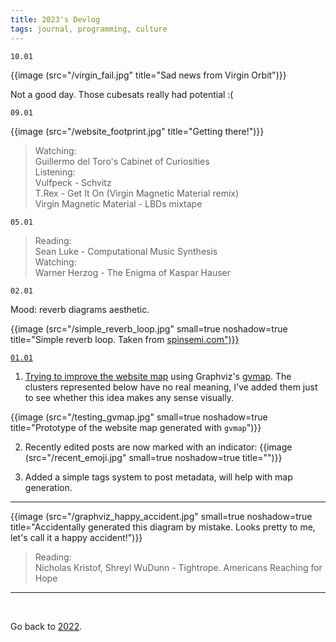```yaml
---
title: 2023's Devlog
tags: journal, programming, culture
---
```



```
10.01
```

{{image (src="/virgin_fail.jpg" title="Sad news from Virgin Orbit")}}

Not a good day. Those cubesats really had potential :(


```
09.01
```

{{image (src="/website_footprint.jpg" title="Getting there!")}}

>Watching:<br>
>Guillermo del Toro's Cabinet of Curiosities<br>
>Listening:<br>
>Vulfpeck - Schvitz<br>
>T.Rex - Get It On (Virgin Magnetic Material remix)<br>
>Virgin Magnetic Material - LBDs mixtape

```
05.01
```

>Reading:<br>
>Sean Luke - Computational Music Synthesis<br>
>Watching:<br>
>Warner Herzog - The Enigma of Kaspar Hauser


```
02.01
```

Mood: reverb diagrams aesthetic. 

{{image (src="/simple_reverb_loop.jpg" small=true noshadow=true title="Simple reverb loop. Taken from <a href='http://www.spinsemi.com/knowledge_base/effects.html'>spinsemi.com</i>")}}


```
01.01
```

1. Trying to improve the [website map](/map) using Graphviz's [gvmap](https://graphviz.org/docs/cli/gvmap/).
The clusters represented below have no real meaning, I've added them just to see whether this idea makes any sense visually.

{{image (src="/testing_gvmap.jpg" small=true noshadow=true title="Prototype of the website map generated with <code>gvmap</code>")}}


2. Recently edited posts are now marked with an indicator:
{{image (src="/recent_emoji.jpg" small=true noshadow=true title="")}}

3. Added a simple tags system to post metadata, will help with map generation.

---


{{image (src="/graphviz_happy_accident.jpg" small=true noshadow=true title="Accidentally generated this diagram by mistake. Looks pretty to me, let's call it a happy accident!")}}


>Reading:<br>
>Nicholas Kristof, Shreyl WuDunn - Tightrope. Americans Reaching for Hope

---

<br>

Go back to [2022](/2022).

<br>
